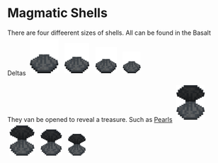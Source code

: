# Magmatic Shells

There are four diffeerent sizes of shells. All can be found in the Basalt Deltas
<tooltip-item item_name="Big Magmatic Shell"><img src="../../assets/shell/normal.png" width="64" style="padding:5px"></tooltip-item>
<tooltip-item item_name="Medium Magmatic Shell"><img src="../../assets/shell/normal.png" width="56" style="padding:5px"></tooltip-item>
<tooltip-item item_name="Small Magmatic Shell"><img src="../../assets/shell/normal.png" width="48" style="padding:5px"></tooltip-item>
<tooltip-item item_name="Very Small Magmatic Shell"><img src="../../assets/shell/normal.png" width="40" style="padding:5px"></tooltip-item>

They van be opened to reveal a treasure. Such as [Pearls](../items/pearls.md#pearls)
<tooltip-item item_name="Big Magmatic Shell"><img src="../../assets/shell/open.png" width="64" style="padding:5px"></tooltip-item>
<tooltip-item item_name="Medium Magmatic Shell"><img src="../../assets/shell/open.png" width="56" style="padding:5px"></tooltip-item>
<tooltip-item item_name="Small Magmatic Shell"><img src="../../assets/shell/open.png" width="48" style="padding:5px"></tooltip-item>
<tooltip-item item_name="Very Small Magmatic Shell"><img src="../../assets/shell/open.png" width="40" style="padding:5px"></tooltip-item>